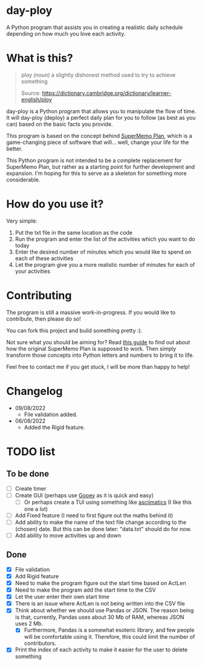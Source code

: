 # day-ploy
A Python program that assists you in creating a realistic daily schedule depending on how much you love each activity.

# What is this?
> ploy _(noun)_ a slightly dishonest method used to try to achieve something
> 
> Source: https://dictionary.cambridge.org/dictionary/learner-english/ploy

day-ploy is a Python program that allows you to manipulate the flow of time. It will day-ploy (deploy) a perfect daily plan for you to follow (as best as you can) based on the basic facts you provide.

This program is based on the concept behind [SuperMemo Plan](https://help.supermemo.org/wiki/Plan), which is a game-changing piece of software that will... well, change your life for the better.

This Python program is not intended to be a complete replacement for SuperMemo Plan, but rather as a starting point for further development and expansion. I'm hoping for this to serve as a skeleton for something more considerable.

# How do you use it?
Very simple:
1. Put the txt file in the same location as the code
2. Run the program and enter the list of the activities which you want to do today
3. Enter the desired number of minutes which you would like to spend on each of these activities
4. Let the program give you a more realistic number of minutes for each of your activities

# Contributing
The program is still a massive work-in-progress. If you would like to contribute, then please do so!

You can fork this project and build something pretty :).

Not sure what you should be aiming for? Read [this guide](https://drive.google.com/folderview?id=11RUZw8MVdKXdb8HpuYR5epiktKPhkoOO) to find out about how the original SuperMemo Plan is supposed to work. Then simply transform those concepts into Python letters and numbers to bring it to life.

Feel free to contact me if you get stuck, I will be more than happy to help!

# Changelog
- 09/08/2022
  - File validation added.
- 06/08/2022
  - Added the Rigid feature.

# TODO list
## To be done
- [ ] Create timer
- [ ] Create GUI (perhaps use [Gooey](https://github.com/chriskiehl/Gooey) as it is quick and easy)
  - [ ] Or perhaps create a TUI using something like [asciimatics](https://github.com/peterbrittain/asciimatics) (I like this one a lot)
- [ ] Add Fixed feature (I need to first figure out the maths behind it)
- [ ] Add ability to make the name of the text file change according to the (chosen) date. But this can be done later: "data.txt" should do for now.
- [ ] Add ability to move activities up and down

## Done
- [X] File validation
- [X] Add Rigid feature
- [X] Need to make the program figure out the start time based on ActLen
- [X] Need to make the program add the start time to the CSV
- [X] Let the user enter their own start time
- [X] There is an issue where ActLen is not being written into the CSV file
- [X] Think about whether we should use Pandas or JSON. The reason being is that, currently, Pandas uses about 30 Mb of RAM, whereas JSON uses 2 Mb.
  - [X] Furthermore, Pandas is a somewhat esoteric library, and few people will be comfortable using it. Therefore, this could limit the number of contributors.
- [X] Print the index of each activity to make it easier for the user to delete something
